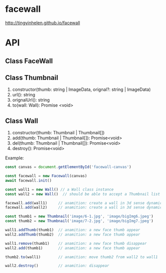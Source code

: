 # facewall

<http://tingyinhelen.github.io/facewall>

# API

## Class FaceWall

## Class Thumbnail

1. constructor(thumb: string | ImageData, orignal?: string | ImageData)
1. url(): string
1. orignalUrl(): string
1. to(wall: Wall): Promise \<void\>

## Class Wall

1. constructor(thumb: Thumbnail | Thumbnail[])
1. add(thumb: Thumbnail | Thumbnail[]): Promise\<void\>
1. del(thumb: Thumbnail | Thumbnail[]): Promise\<void\>
1. destroy():  Promise\<void\>

Example:

```js
const canvas = document.getElementById('facewall-canvas')

const facewall = new Facewall(canvas)
await facewall.init()

const wall1 = new Wall() // a Wall class instance
const wall2 = new Wall()  // should be able to accept a Thumbnail list as parameters, like: new Wall([thumb1, thumb2])

facewall.add(wall1)     // anamition: create a wall in 3d sense dynamicly
facewall.add(wall2)     // anamition: create a wall in 3d sense dynamicly

const thumb1 = new Thumbnail('image/6-1.jpg', 'image/bigImg6.jpeg')
const thumb2 = new Thumbnail('image/7-2.jpg', 'image/bigImg7.jpeg')

wall1.addThumb(thumb1)  // anamition: a new face thumb appear
wall2.addThumb(thumb2)  // anamition: a new face thumb appear

wall1.remove(thumb1)    // anamition: a new face thumb disappear
wall2.add(thumb1)       // anamition: a new face thumb appear

thumb2.to(wall1)        // anamition: move thumb2 from wall2 to wall1

wall2.destroy()         // anamition: disappear
```
